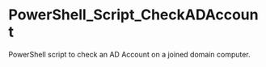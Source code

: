 # PowerShell_Script_CheckADAccount
PowerShell script to check an AD Account on a joined domain computer.
